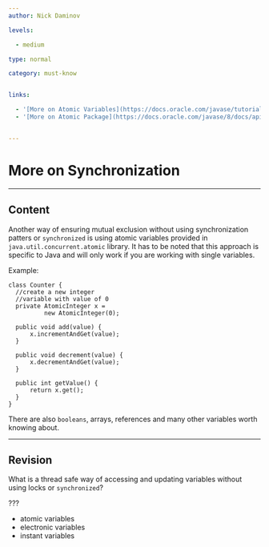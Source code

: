 ```yaml
---
author: Nick Daminov

levels:

  - medium

type: normal

category: must-know


links:

  - '[More on Atomic Variables](https://docs.oracle.com/javase/tutorial/essential/concurrency/atomicvars.html){website}'
  - '[More on Atomic Package](https://docs.oracle.com/javase/8/docs/api/java/util/concurrent/atomic/package-summary.html){website}'


---
```


# More on Synchronization

---

## Content

Another way of ensuring mutual exclusion without using synchronization patters or `synchronized` is using atomic variables provided in `java.util.concurrent.atomic` library. It has to be noted that this approach is specific to Java and will only work if you are working with single variables.

Example:

```
class Counter {
  //create a new integer
  //variable with value of 0
  private AtomicInteger x =
          new AtomicInteger(0);

  public void add(value) {
      x.incrementAndGet(value);
  }

  public void decrement(value) {
      x.decrementAndGet(value);
  }

  public int getValue() {
      return x.get();
  }
}
```

There are also `booleans`, arrays, references and many other variables worth knowing about.

---

## Revision

What is a thread safe way of accessing and updating variables without using locks or `synchronized`?

???

- atomic variables
- electronic variables
- instant variables
